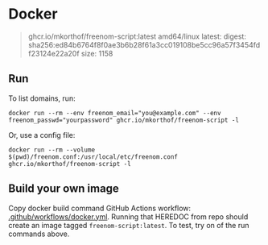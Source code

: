 # Docker

> ghcr.io/mkorthof/freenom-script:latest
> amd64/linux
> latest: digest: sha256:ed84b6764f8f0ae3b6b28f61a3cc019108be5cc96a57f3454fdf23124e22a20f   size: 1158

## Run

To list domains, run:

`docker run --rm --env freenom_email="you@example.com" --env freenom_passwd="yourpassword" ghcr.io/mkorthof/freenom-script -l`

Or, use a config file:

`docker run --rm --volume $(pwd)/freenom.conf:/usr/local/etc/freenom.conf ghcr.io/mkorthof/freenom-script -l`

## Build your own image

Copy docker build command GitHub Actions workflow: [.github/workflows/docker.yml](https://github.com/mkorthof/freenom-script/blob/a4957766242a701971e7c4d43908a7687479de72/.github/workflows/docker.yml#L19). Running that HEREDOC from repo should create an image tagged `freenom-script:latest`. To test, try on of the run commands above.
